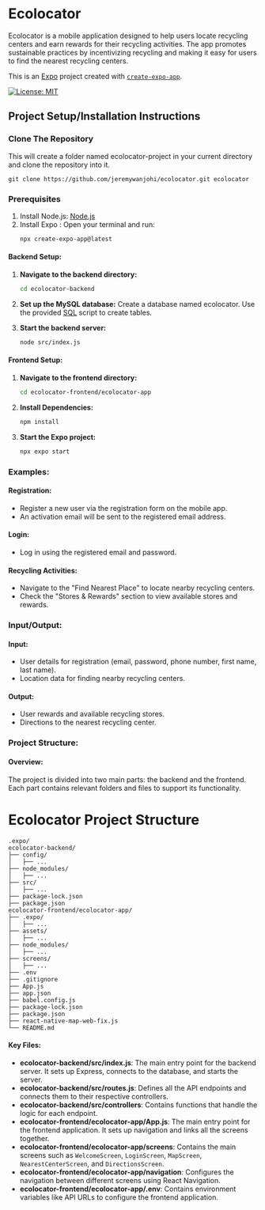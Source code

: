 # Ecolocator

Ecolocator is a mobile application designed to help users locate recycling centers and earn rewards for their recycling activities. The app promotes sustainable practices by incentivizing recycling and making it easy for users to find the nearest recycling centers.

This is an [Expo](https://expo.dev) project created with [`create-expo-app`](https://www.npmjs.com/package/create-expo-app).


[![License: MIT](https://img.shields.io/badge/License-MIT-yellow.svg)](https://opensource.org/licenses/MIT)


## Project Setup/Installation Instructions

### Clone The Repository
This will create a folder named ecolocator-project in your current directory and clone the repository into it.
```
git clone https://github.com/jeremywanjohi/ecolocator.git ecolocator
```

### Prerequisites
1. Install Node.js: [Node.js](https://nodejs.org/)
2. Install Expo : Open your terminal and run:
    ```bash
   npx create-expo-app@latest
    ```

#### Backend Setup:

1. **Navigate to the backend directory:**
   ```bash
   cd ecolocator-backend 
2. **Set up the MySQL database:**
   Create a database named ecolocator.
   Use the provided [SQL](EcolocatorSQL) script to create tables.

3. **Start the backend server:**
   ```bash
   node src/index.js

#### Frontend Setup:

1. **Navigate to the frontend directory:**
   ```bash
   cd ecolocator-frontend/ecolocator-app
   
2. **Install Dependencies:**
   ```bash
   npm install

3. **Start the Expo project:**
   ```bash
   npx expo start

### Examples:

#### Registration:
- Register a new user via the registration form on the mobile app.
- An activation email will be sent to the registered email address.

#### Login:
- Log in using the registered email and password.

#### Recycling Activities:
- Navigate to the "Find Nearest Place" to locate nearby recycling centers.
- Check the "Stores & Rewards" section to view available stores and rewards.

### Input/Output:

#### Input:
- User details for registration (email, password, phone number, first name, last name).
- Location data for finding nearby recycling centers.

#### Output:
- User rewards and available recycling stores.
- Directions to the nearest recycling center.

### Project Structure:

#### Overview:
The project is divided into two main parts: the backend and the frontend. Each part contains relevant folders and files to support its functionality.

# Ecolocator Project Structure

```
.expo/
ecolocator-backend/
├── config/
│   ├── ...
├── node_modules/
│   ├── ...
├── src/
│   ├── ...
├── package-lock.json
├── package.json
ecolocator-frontend/ecolocator-app/
├── .expo/
│   ├── ...
├── assets/
│   ├── ...
├── node_modules/
│   ├── ...
├── screens/
│   ├── ...
├── .env
├── .gitignore
├── App.js
├── app.json
├── babel.config.js
├── package-lock.json
├── package.json
├── react-native-map-web-fix.js
└── README.md
```




#### Key Files:

- **ecolocator-backend/src/index.js**: The main entry point for the backend server. It sets up Express, connects to the database, and starts the server.
- **ecolocator-backend/src/routes.js**: Defines all the API endpoints and connects them to their respective controllers.
- **ecolocator-backend/src/controllers**: Contains functions that handle the logic for each endpoint.
- **ecolocator-frontend/ecolocator-app/App.js**: The main entry point for the frontend application. It sets up navigation and links all the screens together.
- **ecolocator-frontend/ecolocator-app/screens**: Contains the main screens such as `WelcomeScreen`, `LoginScreen`, `MapScreen`, `NearestCenterScreen`, and `DirectionsScreen`.
- **ecolocator-frontend/ecolocator-app/navigation**: Configures the navigation between different screens using React Navigation.
- **ecolocator-frontend/ecolocator-app/.env**: Contains environment variables like API URLs to configure the frontend application.









